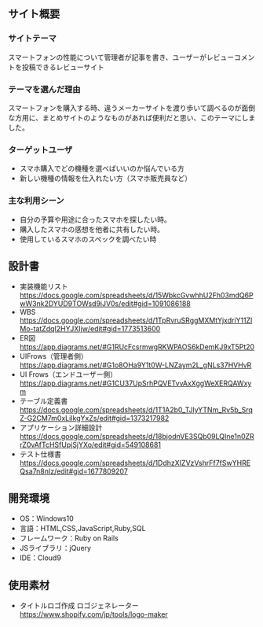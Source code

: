 ## サイト概要
### サイトテーマ
スマートフォンの性能について管理者が記事を書き、ユーザーがレビューコメントを投稿できるレビューサイト

### テーマを選んだ理由
スマートフォンを購入する時、違うメーカーサイトを渡り歩いて調べるのが面倒な方用に、まとめサイトのようなものがあれば便利だと思い、このテーマにしました。

### ターゲットユーザ
- スマホ購入でどの機種を選べばいいのか悩んでいる方
- 新しい機種の情報を仕入れたい方（スマホ販売員など）

### 主な利用シーン
- 自分の予算や用途に合ったスマホを探したい時。
- 購入したスマホの感想を他者に共有したい時。
- 使用しているスマホのスペックを調べたい時

## 設計書
* 実装機能リスト<br>
  https://docs.google.com/spreadsheets/d/15WbkcGvwhhU2Fh03mdQ6PwW3nk2DYUD9TOWsd9iJV0s/edit#gid=1091086188
* WBS<br>
  https://docs.google.com/spreadsheets/d/1TpRvruSRggMXMtYjxdriY11ZlMo-tatZdqI2HYJXIjw/edit#gid=1773513600
* ER図<br>
  https://app.diagrams.net/#G1RUcFcsrmwgRKWPAOS6kDemKJ9xT5Pt20
* UIFrows（管理者側）<br>
  https://app.diagrams.net/#G1o8OHa9Y1t0W-LNZaym2L_gNLs37HVHvR
* UI Frows（エンドユーザー側）<br>
  https://app.diagrams.net/#G1CU37UpSrhPQVETvvAxXggWeXERQAWxym
* テーブル定義書<br>
  https://docs.google.com/spreadsheets/d/1T1A2b0_TJlyYTNm_Rv5b_SrqZ-G2CM7m0xLiIkgYxZs/edit#gid=1373217982
* アプリケーション詳細設計<br>
  https://docs.google.com/spreadsheets/d/18bjodnVE3SQb09LQIne1n0ZRrZ0vAfTcHSfUpjSjYXo/edit#gid=549108681
* テスト仕様書<br>
  https://docs.google.com/spreadsheets/d/1DdhzXIZVzVshrFf7fSwYHREQsa7n8nIz/edit#gid=1677809207


## 開発環境
- OS：Windows10
- 言語：HTML,CSS,JavaScript,Ruby,SQL
- フレームワーク：Ruby on Rails
- JSライブラリ：jQuery
- IDE：Cloud9

## 使用素材
- タイトルロゴ作成
ロゴジェネレーター<br>
https://www.shopify.com/jp/tools/logo-maker